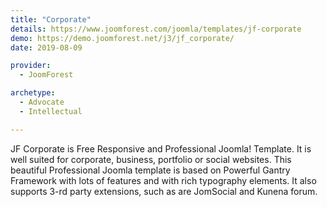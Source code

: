 ```yaml
---
title: "Corporate"
details: https://www.joomforest.com/joomla/templates/jf-corporate
demo: https://demo.joomforest.net/j3/jf_corporate/
date: 2019-08-09

provider: 
  - JoomForest

archetype:
  - Advocate
  - Intellectual

---
```


JF Corporate is Free Responsive and Professional Joomla! Template. It is well suited for corporate, business, portfolio or social websites.
This beautiful Professional Joomla template is based on Powerful Gantry Framework with lots of features and with rich typography elements.
It also supports 3-rd party extensions, such as are JomSocial and Kunena forum.